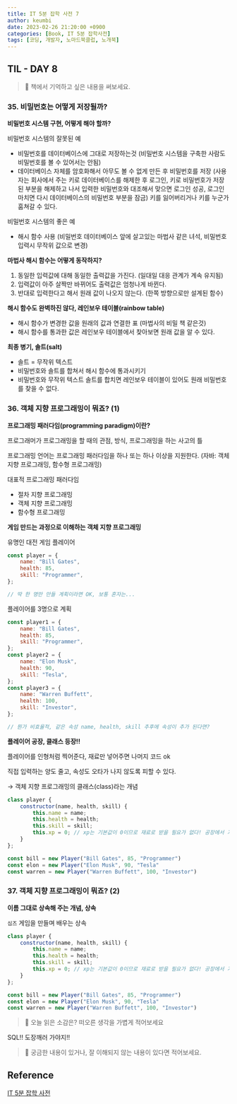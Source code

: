 ```yaml
---
title: IT 5분 잡학 사전 7
author: keumbi
date: 2023-02-26 21:20:00 +0900
categories: [Book, IT 5분 잡학사전]
tags: [코딩, 개발자, 노마드북클럽, 노개북]
---
```


## TIL - DAY 8

> 📝 책에서 기억하고 싶은 내용을 써보세요.

### 35. 비밀번호는 어떻게 저장될까?

**비밀번호 시스템 구현, 어떻게 해야 할까?**

비밀번호 시스템의 잘못된 예

- 비밀번호를 데이터베이스에 그대로 저장하는것 (비밀번호 시스템을 구축한 사람도 비밀번호를 볼 수 있어서는 안됨)
- 데이터베이스 자체를 암호화해서 아무도 볼 수 없게 만든 후 비밀번호를 저장 (사용자는 회사에서 주는 키로 데이터베이스를 해제한 후 로그인, 키로 비밀번호가 저장된 부분을 해제하고 나서 입력한 비밀번호와 대조해서 맞으면 로그인 성공, 로그인 마치면 다시 데이터베이스의 비밀번호 부분을 잠금) 키를 잃어버리거나 키를 누군가 훔쳐갈 수 있다.

비밀번호 시스템의 좋은 예

- 해시 함수 사용 (비밀번호 데이터베이스 앞에 살고있는 마법사 같은 녀석, 비밀번호 입력시 무작위 값으로 변경)

**마법사 해시 함수는 어떻게 동작하지?**

1. 동일한 입력값에 대해 동일한 출력값을 가진다. (일대일 대응 관계가 계속 유지됨)
2. 입력값이 아주 살짝만 바뀌어도 출력값은 엄청나게 바뀐다.
3. 반대로 입력한다고 해서 원래 값이 나오지 않는다. (한쪽 방향으로만 설계된 함수)

**해시 함수도 완벽하진 않다, 레인보우 테이블(rainbow table)**

- 해시 함수가 변경한 값을 원래의 값과 연결한 표 (마법사의 비밀 책 같은것)
- 해시 함수를 통과한 값은 레인보우 테이블에서 찾아보면 원래 값을 알 수 있다.

**최종 병기, 솔트(salt)**

- 솔트 = 무작위 텍스트
- 비밀번호와 솔트를 합쳐서 해시 함수에 통과시키기
- 비밀번호와 무작위 텍스트 솔트를 합치면 레인보우 테이블이 있어도 원래 비밀번호를 찾을 수 없다.

### 36. 객체 지향 프로그래밍이 뭐죠? (1)

**프로그래밍 패러다임(programming paradigm)이란?**

프로그래머가 프로그래밍을 할 때의 관점, 방식, 프로그래밍을 하는 사고의 틀

프로그래밍 언어는 프로그래밍 패러다임을 하나 또는 하나 이상을 지원한다. (자바: 객체 지향 프로그래밍, 함수형 프로그래밍)

대표적 프로그래밍 패러다임

- 절차 지향 프로그래밍
- 객체 지향 프로그래밍
- 함수형 프로그래밍

**게임 만드는 과정으로 이해하는 객체 지향 프로그래밍**

유명인 대전 게임 플레이어

```jsx
const player = {
	name: "Bill Gates",
	health: 85,
	skill: "Programmer",
};

// 딱 한 명만 만들 계획이라면 OK, 보통 혼자는...
```

플레이어를 3명으로 계획

```jsx
const player1 = {
	name: "Bill Gates",
	health: 85,
	skill: "Programmer",
};
const player2 = {
	name: "Elon Musk",
	health: 90,
	skill: "Tesla",
};
const player3 = {
	name: "Warren Buffett",
	health: 100,
	skill: "Investor",
};

// 뭔가 비효율적, 같은 속성 name, health, skill 추후에 속성이 추가 된다면?
```

**플레이어 공장, 클래스 등장!!**

플레이어를 인형처럼 찍어준다, 재료만 넣어주면 나머지 코드 ok

직접 입력하는 양도 줄고, 속성도 오타가 나지 않도록 피할 수 있다.

→ 객체 지향 프로그래밍의 클래스(class)라는 개념

```jsx
class player {
	constructor(name, health, skill) {
		this.name = name;
		this.health = health;
		this.skill = skill;
		this.xp = 0; // xp는 기본값이 0이므로 재료로 받을 필요가 없다! 공장에서 기본으로 제공!!
	}
};

const bill = new Player("Bill Gates", 85, "Programmer")
const elon = new Player("Elon Musk", 90, "Tesla"
const warren = new Player("Warren Buffett", 100, "Investor")
```

### 37. 객체 지향 프로그래밍이 뭐죠? (2)

**이름 그대로 상속해 주는 개념, 상속**

`심즈` 게임을 만들며 배우는 상속

```jsx
class player {
	constructor(name, health, skill) {
		this.name = name;
		this.health = health;
		this.skill = skill;
		this.xp = 0; // xp는 기본값이 0이므로 재료로 받을 필요가 없다! 공장에서 기본으로 제공!!
	}
};

const bill = new Player("Bill Gates", 85, "Programmer")
const elon = new Player("Elon Musk", 90, "Tesla"
const warren = new Player("Warren Buffett", 100, "Investor")
```

> 🤩 오늘 읽은 소감은? 떠오른 생각을 가볍게 적어보세요

SQL!! 도장깨러 가야지!!

> 🔖 궁금한 내용이 있거나, 잘 이해되지 않는 내용이 있다면 적어보세요.





## Reference

[IT 5분 잡학 사전](https://product.kyobobook.co.kr/detail/S000061897447)

